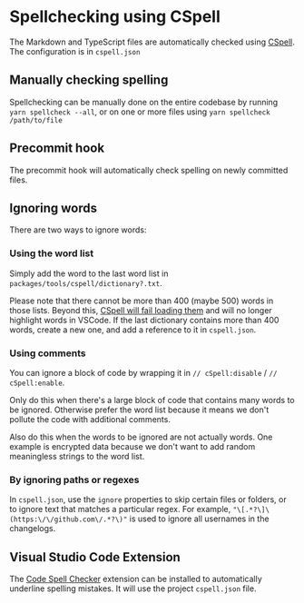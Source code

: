 # Spellchecking using CSpell

The Markdown and TypeScript files are automatically checked using [CSpell](https://cspell.org/). The configuration is in `cspell.json`

## Manually checking spelling

Spellchecking can be manually done on the entire codebase by running `yarn spellcheck --all`, or on one or more files using `yarn spellcheck /path/to/file`

## Precommit hook

The precommit hook will automatically check spelling on newly committed files.

## Ignoring words

There are two ways to ignore words:

### Using the word list

Simply add the word to the last word list in `packages/tools/cspell/dictionary?.txt`.

Please note that there cannot be more than 400 (maybe 500) words in those lists. Beyond this, [CSpell will fail loading them](https://github.com/streetsidesoftware/cspell/issues/5222) and will no longer highlight words in VSCode. If the last dictionary contains more than 400 words, create a new one, and add a reference to it in `cspell.json`.

### Using comments

You can ignore a block of code by wrapping it in `// cSpell:disable` / `// cSpell:enable`.

Only do this when there's a large block of code that contains many words to be ignored. Otherwise prefer the word list because it means we don't pollute the code with additional comments.

Also do this when the words to be ignored are not actually words. One example is encrypted data because we don't want to add random meaningless strings to the word list.

### By ignoring paths or regexes

In `cspell.json`, use the `ignore` properties to skip certain files or folders, or to ignore text that matches a particular regex. For example, `"\[.*?\]\(https:\/\/github.com\/.*?\)"` is used to ignore all usernames in the changelogs.

## Visual Studio Code Extension

The [Code Spell Checker](https://marketplace.visualstudio.com/items?itemName=streetsidesoftware.code-spell-checker) extension can be installed to automatically underline spelling mistakes. It will use the project `cspell.json` file.
